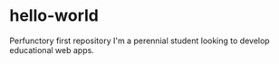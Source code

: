 # hello-world
Perfunctory first repository
I'm a perennial student looking to develop educational web apps.
